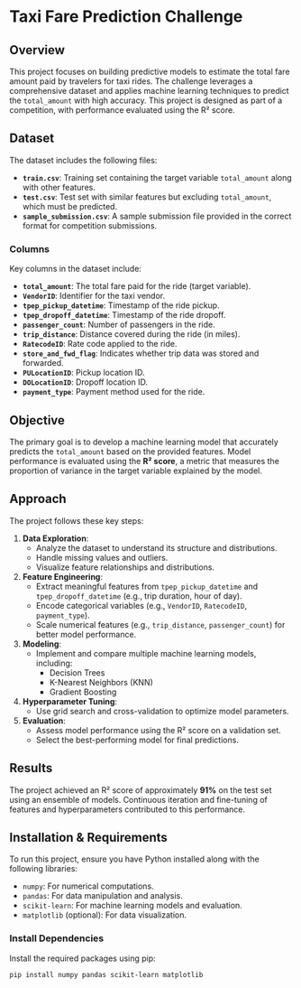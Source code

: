 # Taxi Fare Prediction Challenge

## Overview
This project focuses on building predictive models to estimate the total fare amount paid by travelers for taxi rides. The challenge leverages a comprehensive dataset and applies machine learning techniques to predict the `total_amount` with high accuracy. This project is designed as part of a competition, with performance evaluated using the R² score.

## Dataset
The dataset includes the following files:
- **`train.csv`**: Training set containing the target variable `total_amount` along with other features.
- **`test.csv`**: Test set with similar features but excluding `total_amount`, which must be predicted.
- **`sample_submission.csv`**: A sample submission file provided in the correct format for competition submissions.

### Columns
Key columns in the dataset include:
- **`total_amount`**: The total fare paid for the ride (target variable).
- **`VendorID`**: Identifier for the taxi vendor.
- **`tpep_pickup_datetime`**: Timestamp of the ride pickup.
- **`tpep_dropoff_datetime`**: Timestamp of the ride dropoff.
- **`passenger_count`**: Number of passengers in the ride.
- **`trip_distance`**: Distance covered during the ride (in miles).
- **`RatecodeID`**: Rate code applied to the ride.
- **`store_and_fwd_flag`**: Indicates whether trip data was stored and forwarded.
- **`PULocationID`**: Pickup location ID.
- **`DOLocationID`**: Dropoff location ID.
- **`payment_type`**: Payment method used for the ride.

## Objective
The primary goal is to develop a machine learning model that accurately predicts the `total_amount` based on the provided features. Model performance is evaluated using the **R² score**, a metric that measures the proportion of variance in the target variable explained by the model.

## Approach
The project follows these key steps:
1. **Data Exploration**:
   - Analyze the dataset to understand its structure and distributions.
   - Handle missing values and outliers.
   - Visualize feature relationships and distributions.
2. **Feature Engineering**:
   - Extract meaningful features from `tpep_pickup_datetime` and `tpep_dropoff_datetime` (e.g., trip duration, hour of day).
   - Encode categorical variables (e.g., `VendorID`, `RatecodeID`, `payment_type`).
   - Scale numerical features (e.g., `trip_distance`, `passenger_count`) for better model performance.
3. **Modeling**:
   - Implement and compare multiple machine learning models, including:
     - Decision Trees
     - K-Nearest Neighbors (KNN)
     - Gradient Boosting
4. **Hyperparameter Tuning**:
   - Use grid search and cross-validation to optimize model parameters.
5. **Evaluation**:
   - Assess model performance using the R² score on a validation set.
   - Select the best-performing model for final predictions.

## Results
The project achieved an R² score of approximately **91%** on the test set using an ensemble of models. Continuous iteration and fine-tuning of features and hyperparameters contributed to this performance.

## Installation & Requirements
To run this project, ensure you have Python installed along with the following libraries:
- `numpy`: For numerical computations.
- `pandas`: For data manipulation and analysis.
- `scikit-learn`: For machine learning models and evaluation.
- `matplotlib` (optional): For data visualization.

### Install Dependencies
Install the required packages using pip:
```bash
pip install numpy pandas scikit-learn matplotlib
